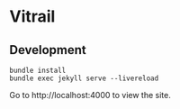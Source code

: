 # Vitrail

## Development

```
bundle install
bundle exec jekyll serve --livereload
```

Go to http://localhost:4000 to view the site.
